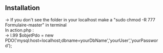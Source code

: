 ## Installation

-> If you don't see the folder in your localhost make a "sudo chmod -R 777 Formulaire-master" in terminal 
<br>
In action.php :
<br>
-> l.99 $objetPdo = new PDO('mysql:host=localhost;dbname=yourDbName','yourUser','yourPassword');

